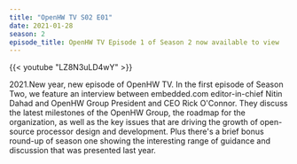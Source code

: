 ```yaml
---
title: "OpenHW TV S02 E01"
date: 2021-01-28
season: 2
episode_title: OpenHW TV Episode 1 of Season 2 now available to view
---
```


{{< youtube "LZ8N3uLD4wY" >}}

2021.New year, new episode of OpenHW TV. In the first episode of Season Two, we feature an interview between embedded.com editor-in-chief Nitin Dahad and OpenHW Group President and CEO Rick O'Connor. They discuss the latest milestones of the OpenHW Group, the roadmap for the organization, as well as the key issues that are driving the growth of open-source processor design and development. Plus there's a brief bonus round-up of season one showing the interesting range of guidance and discussion that was presented last year.
